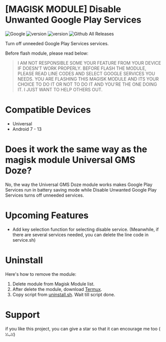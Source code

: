 # [MAGISK MODULE] Disable Unwanted Google Play Services
![Google](https://img.shields.io/badge/google-4285F4?style=for-the-badge&logo=google&logoColor=white)
![version](https://img.shields.io/badge/Module_Version-1.2.4-green)
![version](https://img.shields.io/badge/Google_Play_Services_version-22.33.13+-green)
![Github All Releases](https://img.shields.io/github/downloads/IRedDragonICY/Disable-Unwanted-Google-Play-Services/total.svg)

Turn off unneeded Google Play Services services.

Before flash module, please read below:
>I AM NOT RESPONSIBLE SOME YOUR FEATURE FROM YOUR DEVICE IF DOESN'T WORK PROPERLY. BEFORE FLASH THE MODULE, PLEASE READ LINE CODES AND SELECT GOOGLE SERVICES YOU NEEDS. YOU ARE FLASHING THIS MAGISK MODULE AND ITS YOUR CHOICE TO DO IT OR NOT TO DO IT AND YOU'RE THE ONE DOING IT. I JUST WANT TO HELP OTHERS OUT.

# Compatible Devices
* Universal
* Android 7 - 13

# Does it work the same way as the magisk module Universal GMS Doze?
No, the way the Universal GMS Doze module works makes Google Play Services run in battery saving mode while Disable Unwanted Google Play Services turns off unneeded services.

# Upcoming Features
* Add key selection function for selecting disable service. (Meanwhile, if there are several services needed, you can delete the line code in service.sh)

# Uninstall
Here's how to remove the module:
1. Delete module from Magisk Module list.
2. After delete the module, download [Termux](https://github.com/termux/termux-app/releases/tag/v0.118.0).
3. Copy script from [uninstall.sh](https://raw.githubusercontent.com/IRedDragonICY/Disable-Unwanted-Google-Play-Services/main/uninstall.sh). Wait till script done.

# Support
if you like this project, you can give a star so that it can encourage me too (⁠ ⁠ꈍ⁠ᴗ⁠ꈍ⁠)
